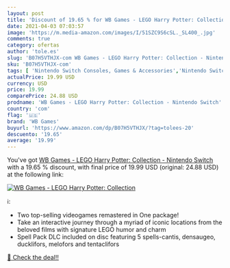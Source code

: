 ```yaml
---
layout: post
title: 'Discount of 19.65 % for WB Games - LEGO Harry Potter: Collection'
date: 2021-04-03 07:03:57
image: 'https://m.media-amazon.com/images/I/51SZC9S6cSL._SL400_.jpg'
comments: true
category: ofertas
author: 'tole.es'
slug: 'B07H5VTHJX-com WB Games - LEGO Harry Potter: Collection - Nintendo Switch'
sku: 'B07H5VTHJX-com'
tags: [ 'Nintendo Switch Consoles, Games & Accessories','Nintendo Switch Games','Video Games','Videogames','lego','wb games', ]
actualPrice: 19.99 USD
currency: USD
price: 19.99
comparePrice: 24.88 USD
prodname: 'WB Games - LEGO Harry Potter: Collection - Nintendo Switch'
country: 'com'
flag: '🇺🇸'
brand: 'WB Games'
buyurl: 'https://www.amazon.com/dp/B07H5VTHJX/?tag=tolees-20'
descuento: '19.65'
average: '19.99'
---
```


You've got [WB Games - LEGO Harry Potter: Collection - Nintendo Switch](https://www.amazon.com/dp/B07H5VTHJX/?tag=tolees-20) with a  19.65 % discount, with final price of 19.99 USD (original: 24.88 USD) at the following link:

[![WB Games - LEGO Harry Potter: Collection](https://m.media-amazon.com/images/I/51SZC9S6cSL._SL400_.jpg)](https://www.amazon.com/dp/B07H5VTHJX/?tag=tolees-20)

ℹ️:

- Two top-selling videogames remastered in One package!
- Take an interactive journey through a myriad of iconic locations from the beloved films with signature LEGO humor and charm
- Spell Pack DLC included on disc featuring 5 spells-cantis, densaugeo, ducklifors, melofors and tentaclifors

[🛒 Check the deal!!](https://www.amazon.com/dp/B07H5VTHJX/?tag=tolees-20)
